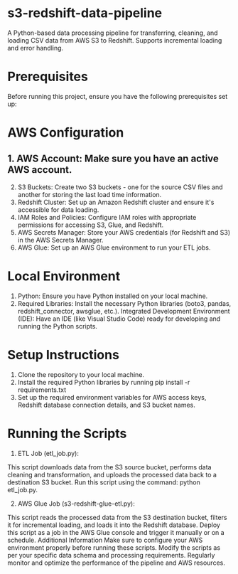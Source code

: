 # s3-redshift-data-pipeline
A Python-based data processing pipeline for transferring, cleaning, and loading CSV data from AWS S3 to Redshift. Supports incremental loading and error handling.

# Prerequisites
Before running this project, ensure you have the following prerequisites set up:

# AWS Configuration
## 1. AWS Account: Make sure you have an active AWS account.
2. S3 Buckets: Create two S3 buckets - one for the source CSV files and another for storing the last load time information.
3. Redshift Cluster: Set up an Amazon Redshift cluster and ensure it's accessible for data loading.
4. IAM Roles and Policies: Configure IAM roles with appropriate permissions for accessing S3, Glue, and Redshift.
5. AWS Secrets Manager: Store your AWS credentials (for Redshift and S3) in the AWS Secrets Manager.
6. AWS Glue: Set up an AWS Glue environment to run your ETL jobs.

# Local Environment
1. Python: Ensure you have Python installed on your local machine.
2. Required Libraries: Install the necessary Python libraries (boto3, pandas, redshift_connector, awsglue, etc.).
Integrated Development Environment (IDE): Have an IDE (like Visual Studio Code) ready for developing and running the Python scripts.

# Setup Instructions
1. Clone the repository to your local machine.
2. Install the required Python libraries by running pip install -r requirements.txt 
3. Set up the required environment variables for AWS access keys, Redshift database connection details, and S3 bucket names.

# Running the Scripts

1. ETL Job (etl_job.py):

This script downloads data from the S3 source bucket, performs data cleaning and transformation, and uploads the processed data back to a destination S3 bucket.
Run this script using the command: python etl_job.py.

2. AWS Glue Job (s3-redshift-glue-etl.py):

This script reads the processed data from the S3 destination bucket, filters it for incremental loading, and loads it into the Redshift database.
Deploy this script as a job in the AWS Glue console and trigger it manually or on a schedule.
Additional Information
Make sure to configure your AWS environment properly before running these scripts.
Modify the scripts as per your specific data schema and processing requirements.
Regularly monitor and optimize the performance of the pipeline and AWS resources.
